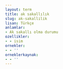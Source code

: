 ```yaml
---
layout: term
title: ak sakallılık
slug: ak-sakallilik
lisan: Türkçe
anlamlar:
- Ak sakallı olma durumu
ozellikler:
- - isim
ornekler:
- - ''
orneklerkaynak:
- - ''
---
```

